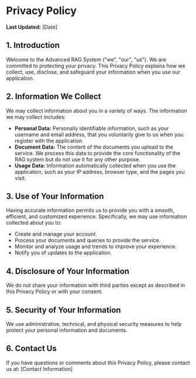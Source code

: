 # Privacy Policy

**Last Updated:** [Date]

## 1. Introduction
Welcome to the Advanced RAG System ("we", "our", "us"). We are committed to protecting your privacy. This Privacy Policy explains how we collect, use, disclose, and safeguard your information when you use our application.

## 2. Information We Collect
We may collect information about you in a variety of ways. The information we may collect includes:

*   **Personal Data:** Personally identifiable information, such as your username and email address, that you voluntarily give to us when you register with the application.
*   **Document Data:** The content of the documents you upload to the service. We process this data to provide the core functionality of the RAG system but do not use it for any other purpose.
*   **Usage Data:** Information automatically collected when you use the application, such as your IP address, browser type, and the pages you visit.

## 3. Use of Your Information
Having accurate information permits us to provide you with a smooth, efficient, and customized experience. Specifically, we may use information collected about you to:

*   Create and manage your account.
*   Process your documents and queries to provide the service.
*   Monitor and analyze usage and trends to improve your experience.
*   Notify you of updates to the application.

## 4. Disclosure of Your Information
We do not share your information with third parties except as described in this Privacy Policy or with your consent.

## 5. Security of Your Information
We use administrative, technical, and physical security measures to help protect your personal information and documents.

## 6. Contact Us
If you have questions or comments about this Privacy Policy, please contact us at: [Contact Information]
